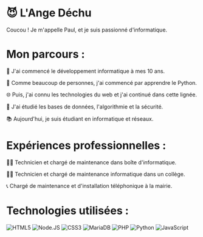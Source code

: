 # 😈 L'Ange Déchu

Coucou ! Je m'appelle Paul, et je suis passionné d'informatique.

# Mon parcours :

🧒 J'ai commencé le développement informatique à mes 10 ans. 

🐍 Comme beaucoup de personnes, j'ai commencé par apprendre le Python. 

🌐 Puis, j'ai connu les technologies du web et j'ai continué dans cette lignée.

💾 J'ai étudié les bases de données, l'algorithmie et la sécurité.

📚 Aujourd'hui, je suis étudiant en informatique et réseaux.

# Expériences professionnelles :

👩‍🔧 Technicien et chargé de maintenance dans boîte d'informatique.

👩‍💻 Technicien et chargé de maintenance informatique dans un collège.

📞 Chargé de maintenance et d'installation téléphonique à la mairie.

# Technologies utilisées :

![HTML5](https://img.shields.io/badge/HTML5-%20-orange?style=for-the-badge&logo=html5) ![Node.JS](https://img.shields.io/badge/Node.JS-%20-green?style=for-the-badge&logo=Node.JS) ![CSS3](https://img.shields.io/badge/CSS3-%20-blue?style=for-the-badge&logo=CSS3) ![MariaDB](https://img.shields.io/badge/MariaDB-%20-brown?style=for-the-badge&logo=MariaDB) ![PHP](https://img.shields.io/badge/PHP-%20-violet?style=for-the-badge&logo=PHP) ![Python](https://img.shields.io/badge/Python-%20-yellowgreen?style=for-the-badge&logo=Python) ![JavaScript](https://img.shields.io/badge/JavaScript-%20-yellow?style=for-the-badge&logo=JavaScript) 
